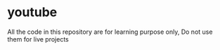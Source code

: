 # youtube
All the code in this repository are for learning purpose only, Do not use them for live projects
